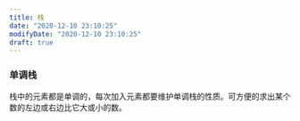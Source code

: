 ```yaml
---
title: 栈
date: "2020-12-10 23:10:25"
modifyDate: "2020-12-10 23:10:25"
draft: true
---
```



### 单调栈

栈中的元素都是单调的，每次加入元素都要维护单调栈的性质。可方便的求出某个数的左边或右边比它大或小的数。

